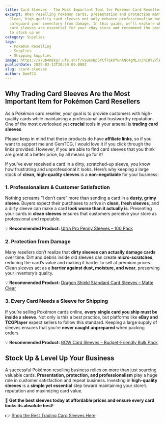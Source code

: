 ```yaml
---
title: Card Sleeves - The Most Important Tool for Pokémon Card Resellers
excerpt: When reselling Pokémon cards, presentation and protection matter.
  Clean, high-quality card sleeves not only enhance professionalism but also
  safeguard your inventory from damage. In this guide, we’ll explore why fresh
  card sleeves are essential for your eBay store and recommend the best options
  to stock up on
category: Supplies
tags:
  - Pokemon Reselling
  - Supplies
  - Shipping Supplies
image: https://s7ub4m8kg7.ufs.sh/f/vSQesHp5YCfTqk0funANc4gMLJx3nI0Y2VlWS9zhZAvkDtdX
publishDate: 2025-03-12T20:59:00.000Z
slug: /card-sleeves
author: GemTCG
---
```

## Why Trading Card Sleeves Are the Most Important Item for Pokémon Card Resellers

As a Pokémon card reseller, your goal is to provide customers with high-quality cards while maintaining a professional and trustworthy reputation. One of the most overlooked yet **crucial** tools in your arsenal is **trading card sleeves**.

Please keep in mind that these products do have **affiliate links**, so if you want to support me and GemTCG, I would love it if you click through the links provided. However, if you are able to find card sleeves that you think are great at a better price, by all means go for it!

If you’ve ever received a card in a dirty, scratched-up sleeve, you know how frustrating and unprofessional it looks. Here’s why keeping a large stock of **clean, high-quality sleeves** is a **non-negotiable** for your business:

### 1. **Professionalism & Customer Satisfaction**

Nothing screams “I don’t care” more than sending a card in a **dusty, grimy sleeve**. Buyers expect their purchases to arrive in **clean, fresh sleeves**, and a dirty sleeve can make a card **look worse than it actually is**. Presenting your cards in **clean sleeves** ensures that customers perceive your store as professional and reputable.

💡 **Recommended Product:** [Ultra Pro Penny Sleeves – 100 Pack](https://ebay.us/ouoD19)

### 2. **Protection from Damage**

Many resellers don’t realize that **dirty sleeves can actually damage cards** over time. Dirt and debris inside old sleeves can create **micro-scratches**, reducing the card’s value and making it harder to sell at premium prices. Clean sleeves act as a **barrier against dust, moisture, and wear**, preserving your inventory’s quality.

💡 **Recommended Product:** [Dragon Shield Standard Card Sleeves – Matte Clear](https://amzn.to/4kO1qLy)

### 3. **Every Card Needs a Sleeve for Shipping**

If you’re selling Pokémon cards online, **every single card you ship must be inside a sleeve**. Not only is this a best practice, but platforms like **eBay and TCGPlayer** expect sellers to follow this standard. Keeping a large supply of sleeves ensures that you’re **never caught unprepared** when packing orders.

💡 **Recommended Product:** [BCW Card Sleeves – Budget-Friendly Bulk Pack](https://ebay.us/uKM94Q)

## Stock Up & Level Up Your Business

A successful Pokémon reselling business relies on more than just sourcing valuable cards. **Presentation, protection, and professionalism** play a huge role in customer satisfaction and repeat business. Investing in **high-quality sleeves** is a **simple yet essential** step toward maintaining your store’s reputation and maximizing card value.

🚀 **Get the best sleeves today at affordable prices and ensure every card looks its absolute best!**

👉 [Shop the Best Trading Card Sleeves Here](https://ebay.us/ouoD19)
